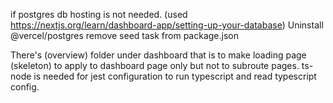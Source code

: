 if postgres db hosting is not needed. (used https://nextjs.org/learn/dashboard-app/setting-up-your-database)
Uninstall @vercel/postgres
remove seed task from package.json

There's (overview) folder under dashboard that is to make loading page (skeleton) to apply to dashboard page only but not to subroute pages.
ts-node is needed for jest configuration to run typescript and read typescript config.
```
